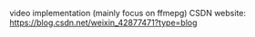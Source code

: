 video implementation (mainly focus on ffmepg)
CSDN website: https://blog.csdn.net/weixin_42877471?type=blog

